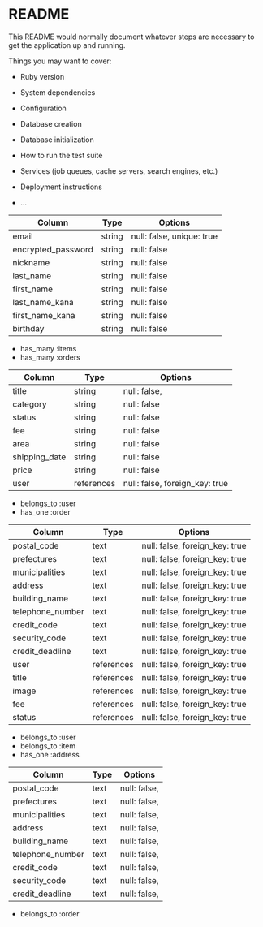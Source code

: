 # README

This README would normally document whatever steps are necessary to get the
application up and running.

Things you may want to cover:

* Ruby version

* System dependencies

* Configuration

* Database creation

* Database initialization

* How to run the test suite

* Services (job queues, cache servers, search engines, etc.)

* Deployment instructions

* ...

<!-- テーブル設計 -->

<!-- usersテーブル -->
| Column             | Type   | Options                   |
| ------------------ | ------ | ------------------------- |
| email              | string | null: false, unique: true |
| encrypted_password | string | null: false               |
| nickname           | string | null: false               |
| last_name          | string | null: false               |
| first_name         | string | null: false               |
| last_name_kana     | string | null: false               |
| first_name_kana    | string | null: false               |
| birthday           | string | null: false               |

 - has_many :items
 - has_many :orders

<!-- itemsテーブル -->
| Column        | Type       | Options                        |
| ------------- | ---------- | ------------------------------ |
| title         | string     | null: false,                   |
| category      | string     | null: false                    |
| status        | string     | null: false                    |
| fee           | string     | null: false                    |
| area          | string     | null: false                    |
| shipping_date | string     | null: false                    |
| price         | string     | null: false                    |
| user          | references | null: false, foreign_key: true |

 - belongs_to :user
 - has_one :order

<!-- ordersテーブル -->
| Column           | Type       | Options                        |
| -----------------| ---------- | ------------------------------ |
| postal_code      | text       | null: false, foreign_key: true |
| prefectures      | text       | null: false, foreign_key: true |
| municipalities   | text       | null: false, foreign_key: true |
| address          | text       | null: false, foreign_key: true |
| building_name    | text       | null: false, foreign_key: true |
| telephone_number | text       | null: false, foreign_key: true |
| credit_code      | text       | null: false, foreign_key: true |
| security_code    | text       | null: false, foreign_key: true |
| credit_deadline  | text       | null: false, foreign_key: true |
| user             | references | null: false, foreign_key: true |
| title            | references | null: false, foreign_key: true |
| image            | references | null: false, foreign_key: true |
| fee              | references | null: false, foreign_key: true |
| status           | references | null: false, foreign_key: true |

 - belongs_to :user
 - belongs_to :item
 - has_one    :address

<!-- addressesテーブル -->
| Column           | Type       | Options                        |
| -----------------| ---------- | ------------------------------ |
| postal_code      | text       | null: false,                   |
| prefectures      | text       | null: false,                   |
| municipalities   | text       | null: false,                   |
| address          | text       | null: false,                   |
| building_name    | text       | null: false,                   |
| telephone_number | text       | null: false,                   |
| credit_code      | text       | null: false,                   |
| security_code    | text       | null: false,                   |
| credit_deadline  | text       | null: false,                   |

 - belongs_to :order